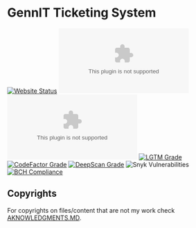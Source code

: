 # GennIT Ticketing System
[![Website Status](https://img.shields.io/website?label=Website%20status&style=flat-square&url=https%3A%2F%2Fmaster.gennerator.com)](https://master.gennerator.com)
[![Chromium HSTS preload](https://img.shields.io/hsts/preload/master.gennerator.com?label=HSTS%20preloaded&style=flat-square)](https://hstspreload.org/?domain=master.gennerator.com)
[![Mozilla HTTP Observatory Grade](https://img.shields.io/mozilla-observatory/grade/master.gennerator.com?label=MozillaObservatory%20grade&publish&style=flat-square)](https://observatory.mozilla.org/analyze/master.gennerator.com)
[![LGTM Grade](https://img.shields.io/lgtm/grade/javascript/github/GenneratorX/GennIT-Ticketing?label=LGTM%20code%20quality%3A%20JS%2FTS&style=flat-square)](https://lgtm.com/projects/g/GenneratorX/GennIT-Ticketing)
[![CodeFactor Grade](https://img.shields.io/codefactor/grade/github/GenneratorX/GennIT-Ticketing?label=CodeFactor%20code%20quality&style=flat-square)](https://www.codefactor.io/repository/github/genneratorx/gennit-ticketing)
[![DeepScan Grade](https://deepscan.io/api/teams/5387/projects/11154/branches/162343/badge/grade.svg)](https://deepscan.io/dashboard#view=project&tid=5387&pid=11154&bid=162343)
![Snyk Vulnerabilities](https://img.shields.io/snyk/vulnerabilities/github/GenneratorX/GennIT-Ticketing?label=Snyk%20-%20vulnerabilities&style=flat-square)
[![BCH Compliance](https://bettercodehub.com/edge/badge/GenneratorX/GennIT-Ticketing?branch=master)](https://bettercodehub.com/results/GenneratorX/GennIT-Ticketing)

## Copyrights
For copyrights on files/content that are not my work check [AKNOWLEDGMENTS.MD](https://github.com/GenneratorX/disertatie/blob/master/ACKNOWLEDGMENTS.MD).
